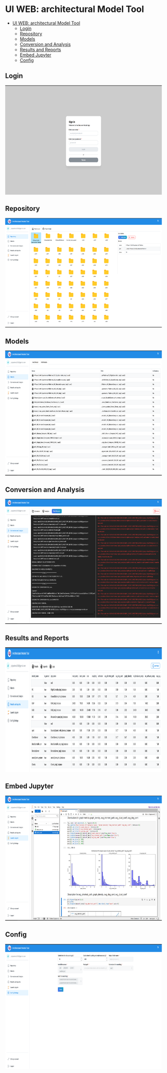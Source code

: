 # UI WEB: architectural Model Tool

- [UI WEB: architectural Model Tool](#ui-web-architectural-model-tool)
  - [Login](#login)
  - [Repository](#repository)
  - [Models](#models)
  - [Conversion and Analysis](#conversion-and-analysis)
  - [Results and Reports](#results-and-reports)
  - [Embed Jupyter](#embed-jupyter)
  - [Config](#config)

## Login

<img height="350" src="./gallery/1.png"/>

## Repository

<img height="350" src="./gallery/2.png"/>

## Models

<img height="400" src="./gallery/3.png"/>

## Conversion and Analysis

<img height="400" src="./gallery/4.png"/>

## Results and Reports

<img height="400" src="./gallery/5.png"/>

## Embed Jupyter

<img height="400"  src="./gallery/6.png"/>

## Config

<img height="400"  src="./gallery/7.png"/>
